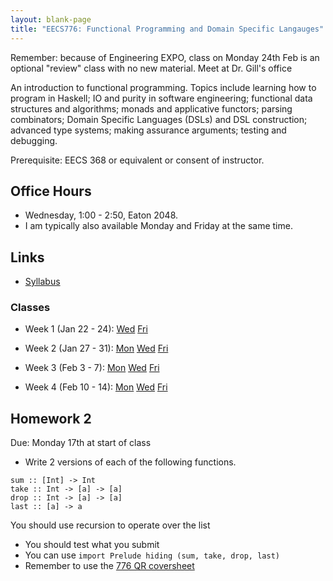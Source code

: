```yaml
---
layout: blank-page
title: "EECS776: Functional Programming and Domain Specific Langauges"
---
```


Remember: because of Engineering EXPO, class on Monday 24th Feb is an optional "review" class with no new material. Meet at Dr. Gill's office

An introduction to functional programming. Topics include learning how
to program in Haskell; IO and purity in software engineering;
functional data structures and algorithms; monads and applicative
functors; parsing combinators; Domain Specific Languages (DSLs) and
DSL construction; advanced type systems; making assurance arguments;
testing and debugging. 

Prerequisite: EECS 368 or equivalent or consent of instructor.

## Office Hours

  * Wednesday, 1:00 - 2:50, Eaton 2048.
  * I am typically also available Monday and Friday at the same time.

## Links

 * <a href="https://drive.google.com/open?id=17V1ofcAKjMv2I8IxirVopve6bTxV0Z1tJnSkU28iqFA">Syllabus<a>

   
### Classes

  * Week 1 (Jan 22 - 24):
    <a href="https://drive.google.com/open?id=11VhvdE9KAWE5DDaIoJRB4mhijglLzuTc">Wed</a>
    <a href="https://drive.google.com/open?id=1kFzjxvK5__hmZPiPxRq7xg3LF87-jsRj">Fri</a>

  * Week 2 (Jan 27 - 31):
    [Mon](https://drive.google.com/open?id=1Dc_u1l6pxtsdfLfgAVQH7TrCNiqSmXn0)
    [Wed](/files/EECS_776_2020-01-29.pdf)
    [Fri](/files/EECS_776_2020-01-31.pdf)

 * Week 3 (Feb 3 - 7):
    [Mon](/files/EECS_776_2020-02-03.pdf)
    [Wed](/files/EECS_776_2020-02-05.pdf)
    [Fri](/files/EECS_776_2020-02-07.pdf)

 * Week 4 (Feb 10 - 14):
    [Mon](/files/EECS_776_2020-02-10.pdf)
    [Wed](/files/EECS_776_2020-02-12.pdf)
    [Fri](/files/EECS_776_2020-02-14.pdf)

## Homework 2

Due: Monday 17th at start of class

 * Write 2 versions of each of the following functions.
 
```.haskell
sum :: [Int] -> Int
take :: Int -> [a] -> [a]
drop :: Int -> [a] -> [a]
last :: [a] -> a
```

   You should use recursion to operate over the list
 * You should test what you submit
 * You can use `import Prelude hiding (sum, take, drop, last)`
 * Remember to use the [776 QR coversheet](/workbook/EECS_776)


 

